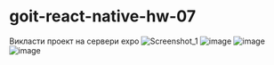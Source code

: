 # goit-react-native-hw-07

Викласти проект на сервери expo
![Screenshot_1](https://github.com/Primushko/goit-react-native-hw-07/assets/118399900/84c3c28b-c8be-40d4-becb-10293bfcd14f)
![image](https://github.com/Primushko/goit-react-native-hw-07/assets/118399900/ba4f59d0-8d70-4f99-9581-a2c556d3208a)
![image](https://github.com/Primushko/goit-react-native-hw-07/assets/118399900/f7aef3be-af1f-45a3-9fc0-66a08e5d6f6e)
![image](https://github.com/Primushko/goit-react-native-hw-07/assets/118399900/4110e53e-85a1-4dd9-8904-99dbdaceb0fa)


